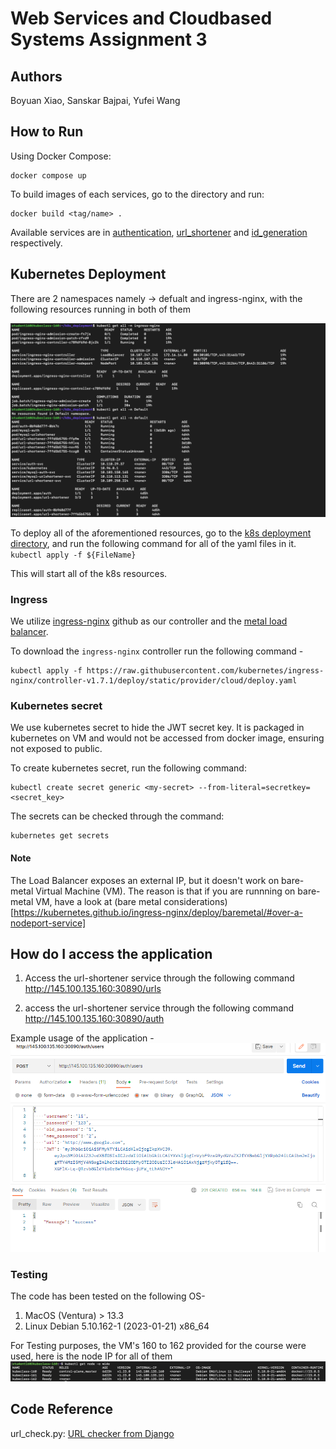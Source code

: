 # Web Services and Cloudbased Systems Assignment 3

## Authors
Boyuan Xiao, Sanskar Bajpai, Yufei Wang

## How to Run
Using Docker Compose:
```{shell}
docker compose up
```
To build images of each services, go to the directory and run:
```{shell}
docker build <tag/name> .
```
Available services are in [authentication](./authentication/), [url_shortener](./url_shortener/) and [id_generation](./id_generation/) respectively.

## Kubernetes Deployment

There are 2 namespaces namely -> defualt and ingress-nginx, with the following resources running in both of them 

![All k8s resources](./media/all_resources.png)

To deploy all of the aforementioned resources, go to the [k8s deployment directory](./k8s_deployment/), and run the following command for all of the yaml files in it.
`kubectl apply -f ${FileName}`

This will start all of the k8s resources.
### Ingress

We utilize [ingress-nginx](https://kubernetes.github.io/ingress-nginx/) github as our controller and the [metal load balancer](https://metallb.universe.tf/). 

To download the `ingress-nginx` controller run the following command -
```
kubectl apply -f https://raw.githubusercontent.com/kubernetes/ingress-nginx/controller-v1.7.1/deploy/static/provider/cloud/deploy.yaml
```

### Kubernetes secret

We use kubernetes secret to hide the JWT secret key. It is packaged in kubernetes on VM and would not be accessed from docker image, ensuring not exposed to public.

To create kubernetes secret, run the following command:
```
kubectl create secret generic <my-secret> --from-literal=secretkey=<secret_key>
```
The secrets can be checked through the command:
```
kubernetes get secrets
```

#### Note
The Load Balancer exposes an external IP, but it doesn't work on bare-metal Virtual Machine (VM). The reason is that if you are runnning on bare-metal VM, have a look at (bare metal considerations)[https://kubernetes.github.io/ingress-nginx/deploy/baremetal/#over-a-nodeport-service]
## How do I access the application

1. Access the url-shortener service through the following command http://145.100.135.160:30890/urls

2. access the url-shortener service through the following command http://145.100.135.160:30890/auth

Example usage of the application - 
![Command usage exame](./media/ingress-example.png)

### Testing

The code has been tested on the following OS-
1. MacOS (Ventura) > 13.3 
2. Linux Debian 5.10.162-1 (2023-01-21) x86_64

For Testing purposes, the VM's 160 to 162 provided for the course were used, here is the node IP for all of them
![Testing Setup](./media/Testing_Nodes.png)

## Code Reference
url_check.py: [URL checker from Django](https://github.com/django/django/blob/fdf0a367bdd72c70f91fb3aed77dabbe9dcef69f/django/core/validators.py#L69)